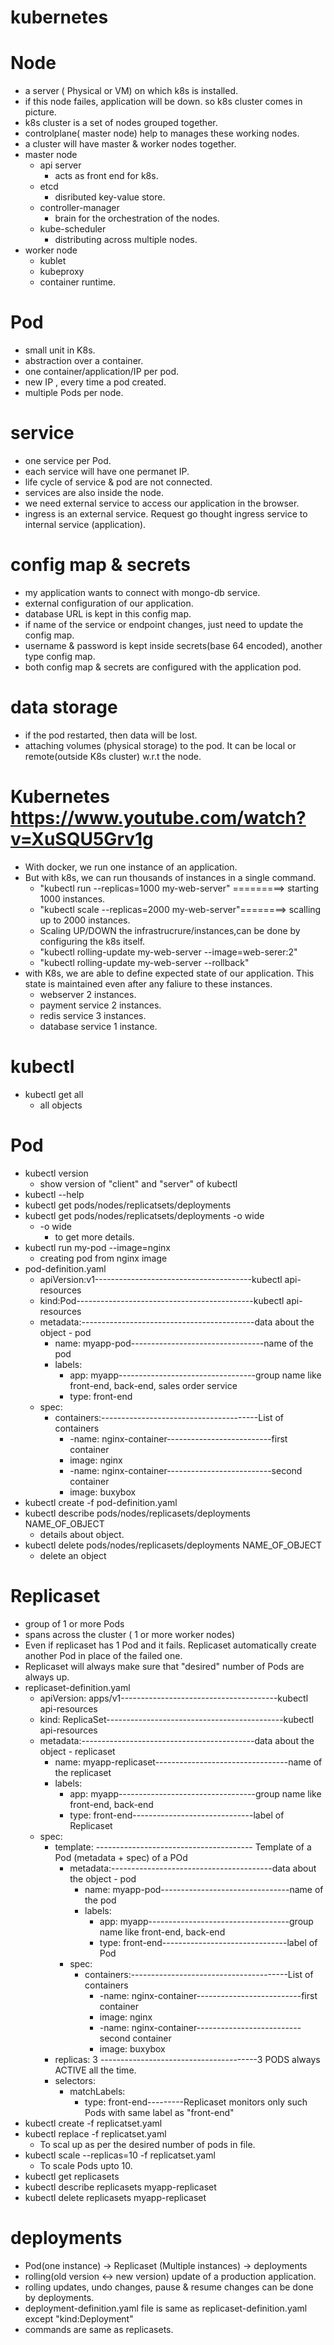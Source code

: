 # kubernetes
# Node
- a server ( Physical or VM) on which k8s is installed.
- if this node failes, application will be down. so k8s cluster comes in picture.
- k8s cluster is a set of nodes grouped together.
- controlplane( master node) help to manages these working nodes.
- a cluster will have master & worker nodes together.
- master node
  - api server
     - acts as front end for k8s.
  - etcd
      - disributed key-value store.
  - controller-manager
      - brain for the orchestration of the nodes.
  - kube-scheduler
      - distributing across multiple nodes.
- worker node
  - kublet
  - kubeproxy
  - container runtime.
# Pod
- small unit in K8s.
- abstraction over a container.
- one container/application/IP per pod.
- new IP , every time a pod created.
- multiple Pods per node.
# service
- one service per Pod.
- each service will have one permanet IP.
- life cycle of service & pod are not connected.
- services are also inside the node.
- we need external service to access our application in the browser.
- ingress is an external service. Request go thought ingress service to internal service (application).
# config map & secrets
- my application wants to connect with mongo-db service.
- external configuration of our application.
- database URL is kept in this config map.
- if name of the service or endpoint changes, just need to update the config map.
- username & password is kept inside secrets(base 64 encoded), another type config map.
- both config map & secrets are configured with the application pod.
# data storage
- if the pod restarted, then data will be lost.
- attaching volumes (physical storage) to the pod. It can be local or remote(outside K8s cluster) w.r.t the node.

# Kubernetes https://www.youtube.com/watch?v=XuSQU5Grv1g
- With docker, we run one instance of an application.
- But with k8s, we can run thousands of instances in a single command.
  - "kubectl run --replicas=1000 my-web-server" =========> starting 1000 instances.
  - "kubectl scale --replicas=2000 my-web-server"========> scalling up to 2000 instances.
  - Scaling UP/DOWN the infrastrucrure/instances,can be done by configuring the k8s itself.
  - "kubectl rolling-update my-web-server --image=web-serer:2"
  - "kubectl rolling-update my-web-server --rollback"
- with K8s, we are able to define expected state of our application. This state is maintained even after any faliure to these instances.
  - webserver 2 instances.
  - payment service 2 instances.
  - redis service 3 instances.
  - database service 1 instance.
# kubectl
- kubectl get all
    - all objects
# Pod
- kubectl version
    - show version of "client" and "server" of kubectl
- kubectl --help
- kubectl get pods/nodes/replicatsets/deployments
- kubectl get pods/nodes/replicatsets/deployments -o wide
  - -o wide
    - to get more details.
- kubectl run my-pod --image=nginx
    - creating pod from nginx image
- pod-definition.yaml
    - apiVersion:v1---------------------------------------kubectl api-resources
    - kind:Pod--------------------------------------------kubectl api-resources
    - metadata:-------------------------------------------data about the object - pod
        - name: myapp-pod---------------------------------name of the pod
        - labels:
            - app: myapp----------------------------------group name like front-end, back-end, sales order service
            - type: front-end
   - spec:
      - containers:---------------------------------------List of containers
        - -name: nginx-container--------------------------first container
        - image: nginx
        - -name: nginx-container--------------------------second container
        - image: buxybox
- kubectl create -f pod-definition.yaml
- kubectl describe pods/nodes/replicasets/deployments NAME_OF_OBJECT
    - details about object.
- kubectl delete pods/nodes/replicasets/deployments NAME_OF_OBJECT
    - delete an object
# Replicaset
- group of 1 or more Pods
- spans across the cluster ( 1 or more worker nodes)
- Even if replicaset has 1 Pod and it fails. Replicaset automatically create another Pod in place of the failed one.
- Replicaset will always make sure that "desired" number of Pods are always up.
- replicaset-definition.yaml
    - apiVersion: apps/v1---------------------------------------kubectl api-resources
    - kind: ReplicaSet--------------------------------------------kubectl api-resources
    - metadata:-------------------------------------------data about the object - replicaset
        - name: myapp-replicaset---------------------------------name of the replicaset
        - labels:
            - app: myapp----------------------------------group name like front-end, back-end
            - type: front-end------------------------------label of Replicaset
   - spec:
      - template: --------------------------------------- Template of a Pod (metadata + spec) of a POd
          - metadata:----------------------------------------data about the object - pod
            - name: myapp-pod--------------------------------name of the pod
            - labels:
              - app: myapp-----------------------------------group name like front-end, back-end
              - type: front-end-------------------------------label of Pod
          - spec:
            - containers:---------------------------------------List of containers
              - -name: nginx-container--------------------------first container
              - image: nginx
              - -name: nginx-container--------------------------second container
              - image: buxybox
      - replicas: 3 ---------------------------------------3 PODS always ACTIVE all the time.
      - selectors:
          - matchLabels:
              - type: front-end---------Replicaset monitors only such Pods with same label as "front-end"
- kubectl create -f replicatset.yaml
- kubectl replace -f replicatset.yaml
    - To scal up as per the desired number of pods in file.
- kubectl scale --replicas=10 -f replicatset.yaml
    - To scale Pods upto 10.
- kubectl get replicasets
- kubectl describe replicasets myapp-replicaset
- kubectl delete replicasets myapp-replicaset
# deployments
- Pod(one instance) -> Replicaset (Multiple instances) -> deployments
- rolling(old version <-> new version) update of a production application.
- rolling updates, undo changes, pause & resume changes can be done by deployments.
- deployment-definition.yaml file is same as replicaset-definition.yaml except "kind:Deployment"
- commands are same as replicasets.


 
